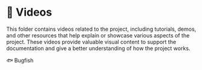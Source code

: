 # 🎥 Videos  

This folder contains videos related to the project, including tutorials, demos, and other resources that help explain or showcase various aspects of the project. These videos provide valuable visual content to support the documentation and give a better understanding of how the project works.  

🐟 Bugfish